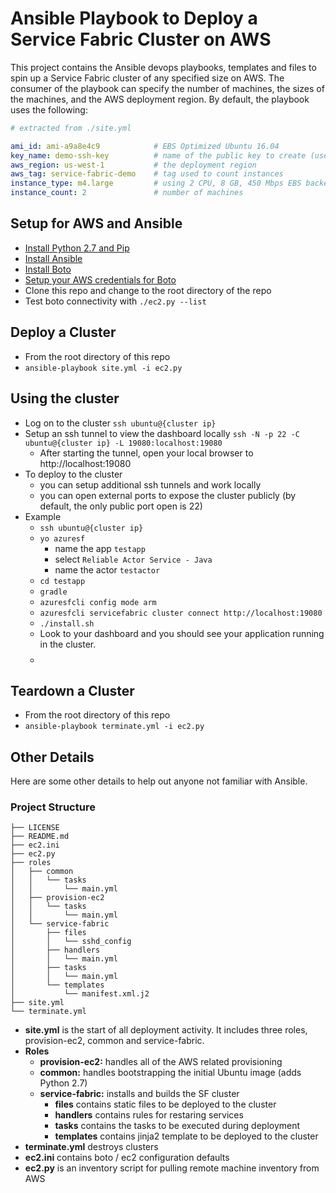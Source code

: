 # Ansible Playbook to Deploy a Service Fabric Cluster on AWS
This project contains the Ansible devops playbooks, templates and files
to spin up a Service Fabric cluster of any specified size on AWS. The
consumer of the playbook can specify the number of machines, the sizes
of the machines, and the AWS deployment region. By default, the playbook
uses the following:

```yml
# extracted from ./site.yml

ami_id: ami-a9a8e4c9            # EBS Optimized Ubuntu 16.04
key_name: demo-ssh-key          # name of the public key to create (uses ~/.ssh/id_rsa.pub)
aws_region: us-west-1           # the deployment region
aws_tag: service-fabric-demo    # tag used to count instances
instance_type: m4.large         # using 2 CPU, 8 GB, 450 Mbps EBS backed
instance_count: 2               # number of machines
```

## Setup for AWS and Ansible
- [Install Python 2.7 and Pip](https://www.python.org/downloads/)
- [Install Ansible](http://docs.ansible.com/ansible/intro_installation.html)
- [Install Boto](https://github.com/boto/boto)
- [Setup your AWS credentials for Boto](https://github.com/boto/boto#getting-started-with-boto)
- Clone this repo and change to the root directory of the repo
- Test boto connectivity with `./ec2.py --list`

## Deploy a Cluster
- From the root directory of this repo
- `ansible-playbook site.yml -i ec2.py`

## Using the cluster
- Log on to the cluster `ssh ubuntu@{cluster ip}`
- Setup an ssh tunnel to view the dashboard locally `ssh -N -p 22 -C ubuntu@{cluster ip} -L 19080:localhost:19080`
    - After starting the tunnel, open your local browser to http://localhost:19080
- To deploy to the cluster
    - you can setup additional ssh tunnels and work locally
    - you can open external ports to expose the cluster publicly (by default, the only public port open is 22)
- Example
    - `ssh ubuntu@{cluster ip}`
    - `yo azuresf`
        - name the app `testapp`
        - select `Reliable Actor Service - Java`
        - name the actor `testactor`
    - `cd testapp`
    - `gradle`
    - `azuresfcli config mode arm`
    - `azuresfcli servicefabric cluster connect http://localhost:19080`
    - `./install.sh`
    - Look to your dashboard and you should see your application running in the cluster.
    - $$$$

## Teardown a Cluster
- From the root directory of this repo
- `ansible-playbook terminate.yml -i ec2.py`

## Other Details
Here are some other details to help out anyone not familiar with Ansible.

### Project Structure
```
├── LICENSE
├── README.md
├── ec2.ini
├── ec2.py
├── roles
│   ├── common
│   │   └── tasks
│   │       └── main.yml
│   ├── provision-ec2
│   │   └── tasks
│   │       └── main.yml
│   └── service-fabric
│       ├── files
│       │   └── sshd_config
│       ├── handlers
│       │   └── main.yml
│       ├── tasks
│       │   └── main.yml
│       └── templates
│           └── manifest.xml.j2
├── site.yml
└── terminate.yml
```
- **site.yml** is the start of all deployment activity. It includes three
  roles, provision-ec2, common and service-fabric.
- **Roles**
    - **provision-ec2:** handles all of the AWS related provisioning
    - **common:** handles bootstrapping the initial Ubuntu image (adds Python 2.7)
    - **service-fabric:** installs and builds the SF cluster
        - **files** contains static files to be deployed to the cluster
        - **handlers** contains rules for restaring services
        - **tasks** contains the tasks to be executed during deployment
        - **templates** contains jinja2 template to be deployed to the cluster
- **terminate.yml** destroys clusters
- **ec2.ini** contains boto / ec2 configuration defaults
- **ec2.py** is an inventory script for pulling remote machine inventory from
  AWS
